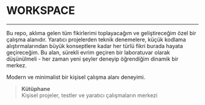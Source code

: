 # WORKSPACE
---

Bu repo, aklıma gelen tüm fikirlerimi toplayacağım ve geliştireceğim özel bir çalışma alanıdır. Yaratıcı projelerden teknik denemelere, küçük kodlama alıştırmalarından büyük konseptlere kadar her türlü fikri burada hayata geçireceğim. Bu alan, sürekli evrim geçiren bir laboratuvar olarak düşünülmeli - her zaman yeni şeyler deneyip öğrendiğim dinamik bir merkez.

Modern ve minimalist bir kişisel çalışma alanı deneyimi.
> **Kütüphane**  
> Kişisel projeler, testler ve yaratıcı çalışmaların merkezi
